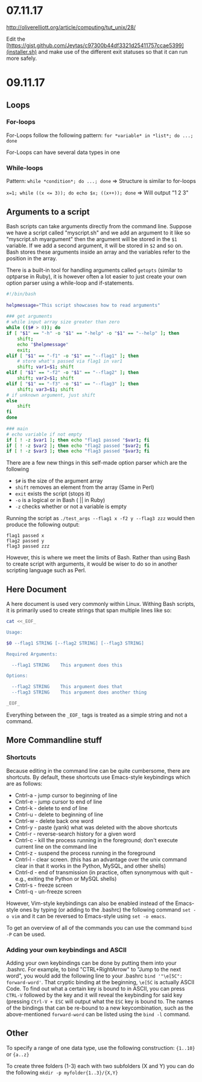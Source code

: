 # 07.11.17

http://oliverelliott.org/article/computing/tut_unix/28/

Edit the [https://gist.github.com/Jeytas/c97300b44df3321d25411757ccae5399](installer.sh) and make use of the different exit statuses 
so that it can run more safely.

# 09.11.17

## Loops
### For-loops

For-Loops follow the following pattern: `for *variable* in *list*; do ...; done`

For-Loops can have several data types in one

### While-loops

Pattern: `while *condition*; do ...; done` => Structure is similar to for-loops

`x=1; while ((x <= 3)); do echo $x; ((x++)); done` => Will output "1 2 3"

## Arguments to a script

Bash scripts can take arguments directly from the command line. Suppose we have a script called "myscript.sh" and we add an argument to it like so "myscript.sh myargument" then the argument will be stored in the `$1` variable. If we add a second argument, it will be stored in `$2` and so on. Bash stores these arguments inside an array and the variables refer to the position in the array.

There is a built-in tool for handling arguments called `getopts` (similar to optparse in Ruby), it is however often a lot easier to just create your own option parser using a while-loop and if-statements.

```bash
#!/bin/bash
    
helpmessage="This script showcases how to read arguments"
    
### get arguments
# while input array size greater than zero
while (($# > 0)); do
if [ "$1" == "-h" -o "$1" == "-help" -o "$1" == "--help" ]; then
    shift; 
    echo "$helpmessage"
    exit;
elif [ "$1" == "-f1" -o "$1" == "--flag1" ]; then
    # store what's passed via flag1 in var1
    shift; var1=$1; shift
elif [ "$1" == "-f2" -o "$1" == "--flag2" ]; then
    shift; var2=$1; shift
elif [ "$1" == "-f3" -o "$1" == "--flag3" ]; then
    shift; var3=$1; shift
# if unknown argument, just shift
else    
    shift
fi
done
    
### main
# echo variable if not empty 
if [ ! -z $var1 ]; then echo "flag1 passed "$var1; fi
if [ ! -z $var2 ]; then echo "flag2 passed "$var2; fi
if [ ! -z $var3 ]; then echo "flag3 passed "$var3; fi
```

There are a few new things in this self-made option parser which are the following

 - `$#` is the size of the argument array 
 - `shift` removes an element from the array (Same in Perl)
 - `exit` exists the script (stops it)
 - `-o` is a logical or in Bash ( || in Ruby)
 - `-z` checks whether or not a variable is empty

Running the script as `./test_args --flag1 x -f2 y --flag3 zzz` would then produce the following output:

    flag1 passed x
    flag2 passed y
    flag3 passed zzz
    
However, this is where we meet the limits of Bash. Rather than using Bash to create script with arguments, it would be wiser to do so in another scripting language such as Perl.

## Here Document

A here document is used very commonly within Linux. Withing Bash scripts, it is primarily used to create strings that span multiple lines like so:

```bash
cat <<_EOF_

Usage:

$0 --flag1 STRING [--flag2 STRING] [--flag3 STRING]

Required Arguments:

  --flag1 STRING	This argument does this

Options:

  --flag2 STRING	This argument does that
  --flag3 STRING	This argument does another thing

_EOF_
```
Everything between the `_EOF_` tags is treated as a simple string and not a command.

## More Commandline stuff
### Shortcuts
Because editing in the command line can be quite cumbersome, there are shortcuts. By default, these shortcuts use Emacs-style keybindings which are as follows:
- Cntrl-a - jump cursor to beginning of line
- Cntrl-e - jump cursor to end of line
- Cntrl-k - delete to end of line
- Cntrl-u - delete to beginning of line
- Cntrl-w - delete back one word
- Cntrl-y - paste (yank) what was deleted with the above shortcuts
- Cntrl-r - reverse-search history for a given word
- Cntrl-c - kill the process running in the foreground; don't execute current line on the command line
- Cntrl-z - suspend the process running in the foreground
- Cntrl-l - clear screen. (this has an advantage over the unix command clear in that it works in the Python, MySQL, and other shells)
- Cntrl-d - end of transmission (in practice, often synonymous with quit - e.g., exiting the Python or MySQL shells)
- Cntrl-s - freeze screen
- Cntrl-q - un-freeze screen

However, Vim-style keybindings can also be enabled instead of the Emacs-style ones by typing (or adding to the .bashrc) the following command `set -o vim` and it can be reversed to Emacs-style using `set -o emacs`.

To get an overview of all of the commands you can use the command `bind -P` can be used. 

### Adding your own keybindings and ASCII
Adding your own keybindings can be done by putting them into your .bashrc. For example, to bind "CTRL+RightArrow" to "Jump to the next word", you would add the following line to your .bashrc `bind '"\e[5C": forward-word'`. That cryptic binding at the beginning, `\e[5C` is actually ASCII Code. To find out what a certain key is bound to in ASCII, you can press `CTRL-V` followed by the key and it will reveal the keybinding for said key (pressing `Ctrl-V + ESC` will output what the `ESC` key is bound to. The names of the bindings that can be re-bound to a new keycombination, such as the above-mentioned `forward-word` can be listed using the `bind -l` command.


## Other

To specify a range of one data type, use the following construction: `{1..10}` or `{a..z}`

To create three folders (1-3) each with two subfolders (X and Y) you can do the following `mkdir -p myfolder{1..3}/{X,Y}`





